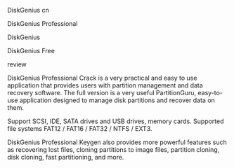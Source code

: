 DiskGenius cn

DiskGenius Professional

DiskGenius

DiskGenius Free

review

DiskGenius Professional Crack is a very practical and easy to use application that provides users with partition management and data recovery software. The full version is a very useful PartitionGuru, easy-to-use application designed to manage disk partitions and recover data on them.

Support SCSI, IDE, SATA drives and USB drives, memory cards. Supported file systems FAT12 / FAT16 / FAT32 / NTFS / EXT3.

DiskGenius Professional Keygen also provides more powerful features such as recovering lost files, cloning partitions to image files, partition cloning, disk cloning, fast partitioning, and more.
